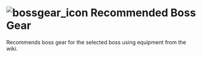 # ![bossgear_icon](https://github.com/Jets7/Recommended-Boss-Gear/assets/69990244/e4cc421a-5a61-4983-ada3-30379509c6fe) Recommended Boss Gear
Recommends boss gear for the selected boss using equipment from the wiki.
